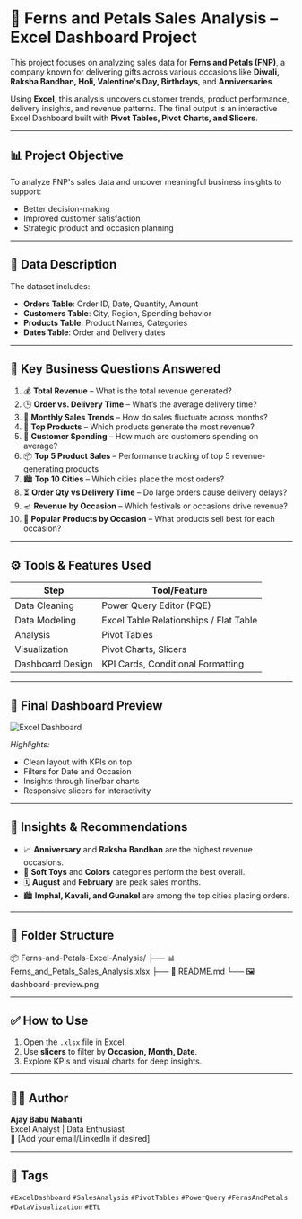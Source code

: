 # 🌸 Ferns and Petals Sales Analysis – Excel Dashboard Project

This project focuses on analyzing sales data for **Ferns and Petals (FNP)**, a company known for delivering gifts across various occasions like **Diwali, Raksha Bandhan, Holi, Valentine's Day, Birthdays**, and **Anniversaries**.

Using **Excel**, this analysis uncovers customer trends, product performance, delivery insights, and revenue patterns. The final output is an interactive Excel Dashboard built with **Pivot Tables, Pivot Charts, and Slicers**.

---

## 📊 Project Objective

To analyze FNP's sales data and uncover meaningful business insights to support:
- Better decision-making
- Improved customer satisfaction
- Strategic product and occasion planning

---

## 📁 Data Description

The dataset includes:
- **Orders Table**: Order ID, Date, Quantity, Amount
- **Customers Table**: City, Region, Spending behavior
- **Products Table**: Product Names, Categories
- **Dates Table**: Order and Delivery dates

---

## 🧪 Key Business Questions Answered

1. 💰 **Total Revenue** – What is the total revenue generated?
2. 🕒 **Order vs. Delivery Time** – What’s the average delivery time?
3. 📅 **Monthly Sales Trends** – How do sales fluctuate across months?
4. 🎯 **Top Products** – Which products generate the most revenue?
5. 👤 **Customer Spending** – How much are customers spending on average?
6. 📦 **Top 5 Product Sales** – Performance tracking of top 5 revenue-generating products
7. 🏙️ **Top 10 Cities** – Which cities place the most orders?
8. ⏳ **Order Qty vs Delivery Time** – Do large orders cause delivery delays?
9. 🪔 **Revenue by Occasion** – Which festivals or occasions drive revenue?
10. 💝 **Popular Products by Occasion** – What products sell best for each occasion?

---

## ⚙️ Tools & Features Used

| Step             | Tool/Feature                     |
|------------------|----------------------------------|
| Data Cleaning    | Power Query Editor (PQE)         |
| Data Modeling    | Excel Table Relationships / Flat Table |
| Analysis         | Pivot Tables                     |
| Visualization    | Pivot Charts, Slicers            |
| Dashboard Design | KPI Cards, Conditional Formatting |

---

## 📌 Final Dashboard Preview

![Excel Dashboard](./dashboard-preview.png)

*Highlights:*
- Clean layout with KPIs on top
- Filters for Date and Occasion
- Insights through line/bar charts
- Responsive slicers for interactivity

---

## 🧠 Insights & Recommendations

- 📈 **Anniversary** and **Raksha Bandhan** are the highest revenue occasions.
- 🎁 **Soft Toys** and **Colors** categories perform the best overall.
- 🗓️ **August** and **February** are peak sales months.
- 🏙️ **Imphal, Kavali, and Gunakel** are among the top cities placing orders.

---

## 📂 Folder Structure

📦 Ferns-and-Petals-Excel-Analysis/
├── 📊 Ferns_and_Petals_Sales_Analysis.xlsx
├── 📄 README.md
└── 🖼️ dashboard-preview.png


---

## ✅ How to Use

1. Open the `.xlsx` file in Excel.
2. Use **slicers** to filter by **Occasion, Month, Date**.
3. Explore KPIs and visual charts for deep insights.

---

## 🧑‍💻 Author

**Ajay Babu Mahanti**  
Excel Analyst | Data Enthusiast  
📧 [Add your email/LinkedIn if desired]

---

## 📌 Tags

`#ExcelDashboard` `#SalesAnalysis` `#PivotTables` `#PowerQuery` `#FernsAndPetals` `#DataVisualization` `#ETL`

